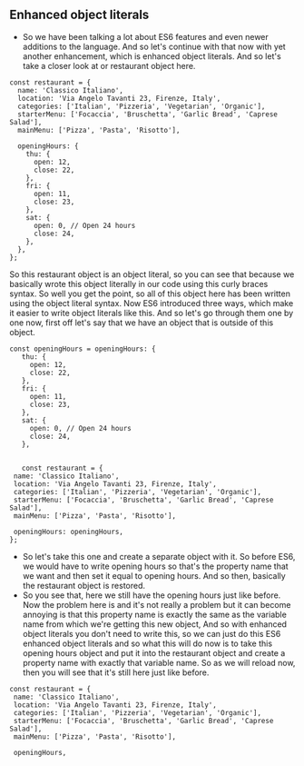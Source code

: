 ## Enhanced object literals

- So we have been talking a lot about ES6 features and even newer additions to the language. And so let's continue with that now with yet another enhancement, which is enhanced object literals. And so let's take a closer look at or restaurant object here.
```
const restaurant = {
  name: 'Classico Italiano',
  location: 'Via Angelo Tavanti 23, Firenze, Italy',
  categories: ['Italian', 'Pizzeria', 'Vegetarian', 'Organic'],
  starterMenu: ['Focaccia', 'Bruschetta', 'Garlic Bread', 'Caprese Salad'],
  mainMenu: ['Pizza', 'Pasta', 'Risotto'],

  openingHours: {
    thu: {
      open: 12,
      close: 22,
    },
    fri: {
      open: 11,
      close: 23,
    },
    sat: {
      open: 0, // Open 24 hours
      close: 24,
    },
  },
};
```

 So this restaurant object is an object literal, so you can see that because we basically wrote this object literally in our code using this curly braces syntax. So well you get the point, so all of this object here has been written using the object literal syntax. Now ES6 introduced three ways, which make it easier to write object literals like this. And so let's go through them one by one now, first off let's say that we have an object that is outside of this object.
 ```
 const openingHours = openingHours: {
    thu: {
      open: 12,
      close: 22,
    },
    fri: {
      open: 11,
      close: 23,
    },
    sat: {
      open: 0, // Open 24 hours
      close: 24,
    },


    const restaurant = {
  name: 'Classico Italiano',
  location: 'Via Angelo Tavanti 23, Firenze, Italy',
  categories: ['Italian', 'Pizzeria', 'Vegetarian', 'Organic'],
  starterMenu: ['Focaccia', 'Bruschetta', 'Garlic Bread', 'Caprese Salad'],
  mainMenu: ['Pizza', 'Pasta', 'Risotto'],

  openingHours: openingHours,
};
```

 - So let's take this one and create a separate object with it.  So before ES6, we would have to write opening hours so that's the property name that we want and then set it equal to opening hours. And so then, basically the restaurant object is restored.
- So you see that, here we still have the opening hours just like before. Now the problem here is and it's not really a problem but it can become annoying is that this property name is exactly the same as the variable name from which we're getting this new object, 
 And so with enhanced object literals you don't need to write this, so we can just do this ES6 enhanced object literals and so what this will do now is to take this opening hours object and put it into the restaurant object and create a property name with exactly that variable name. So as we will reload now, then you will see that it's still here just like before. 
 ```
 const restaurant = {
  name: 'Classico Italiano',
  location: 'Via Angelo Tavanti 23, Firenze, Italy',
  categories: ['Italian', 'Pizzeria', 'Vegetarian', 'Organic'],
  starterMenu: ['Focaccia', 'Bruschetta', 'Garlic Bread', 'Caprese Salad'],
  mainMenu: ['Pizza', 'Pasta', 'Risotto'],

  openingHours,
```
 